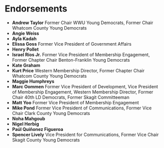 # Endorsements

* **Andrew Taylor** Former Chair WWU Young Democrats, Former Chair Whatcom County Young Democrats
* **Angie Weiss**
* **Ayla Kadah**
* **Elissa Goss** Former Vice President of Government Affairs
* **Henry Pollet**
* **Israel Ríos Jr.** Former Vice President of Membership Engagement, Former Chapter Chair Benton-Franklin Young Democrats
* **Kate Graham**
* **Kurt Price** Western Membership Director, Former Chapter Chair Whatcom County Young Democrats
* **Maggie Humphreys**
* **Marc Oommen** Former Vice President of Development, Vice President of Membership Engagement, Western Membership Director, Former Chair 40th LD Democrats, Former Skagit Committeeman
* **Matt Yoo** Former Vice President of Membership Engagement
* **Mike Pond** Former Vice President of Communications, Former Vice Chair Clark County Young Democrats
* **Noha Mahgoub**
* **Nigel Herbig**
* **Paúl Quiñonez Figueroa**
* **Spencer Lively** Vice President for Communications, Former Vice Chair Skagit County Young Democrats
